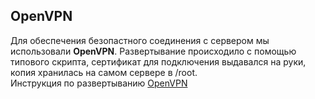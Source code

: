 ## OpenVPN
Для обеспечения безопастного соединения с сервером мы использовали **OpenVPN**. Развертывание происходило с помощью типового скрипта, сертификат для подключения выдавался на руки, копия хранилась на самом сервере в /root.  
Инструкция по развертыванию [OpenVPN](https://www.cyberciti.biz/faq/howto-setup-openvpn-server-on-ubuntu-linux-14-04-or-16-04-lts/)
